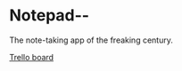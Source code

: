 # Notepad--
The note-taking app of the freaking century.

[Trello board](https://trello.com/b/ACI1sMga/notepad)
